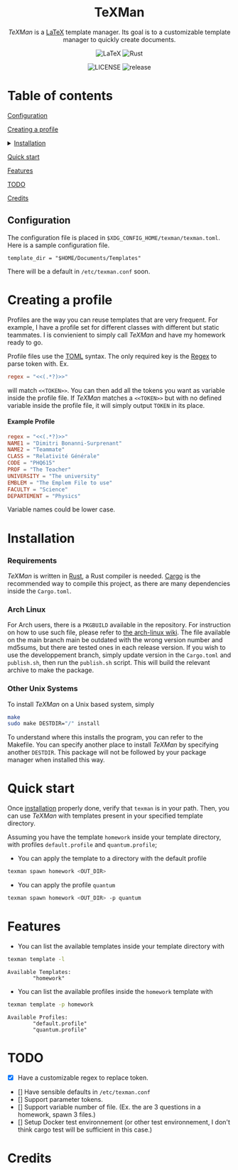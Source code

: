 <div align="center">

# TeXMan

*TeXMan* is a [LaTeX](https://www.latex-project.org/) template manager. Its goal
is to a customizable template manager to quickly create documents.

![LaTeX](https://img.shields.io/badge/latex-%23008080.svg?style=for-the-badge&logo=latex&logoColor=white) ![Rust](https://img.shields.io/badge/rust-%23000000.svg?style=for-the-badge&logo=rust&logoColor=white)

![LICENSE](https://img.shields.io/github/license/Duumbo/TeXMan?color=blue&style=for-the-badge) ![release](https://img.shields.io/github/v/tag/Duumbo/TeXMan?color=%23FF7F50&style=for-the-badge)

</div>

# Table of contents

[Configuration](#configuration)

[Creating a profile](#creating-a-profile)

<details>
  <summary><a href="#installation">Installation</a></summary>
  <OL, TYPE="square">
    <li><a href="#requirements">Requirements</a></li>
    <li><a href="#arch-linux">Arch Linux</a></li>
    <li><a href="#other-unix-systems">Other Unix Systems</a></li>
  </OL>
</details>

[Quick start](#quick-start)

[Features](#features)

[TODO](#todo)

[Credits](#credits)

## Configuration
The configuration file is placed in `$XDG_CONFIG_HOME/texman/texman.toml`. Here
is a sample configuration file.
```
template_dir = "$HOME/Documents/Templates"
```
There will be a default in `/etc/texman.conf` soon.

# Creating a profile
Profiles are the way you can reuse templates that are very frequent. For example,
I have a profile set for different classes with different but static teammates.
I is convienient to simply call *TeXMan* and have my homework ready to go.

Profile files use the [TOML](https://toml.io/en/) syntax. The only required key
is the [Regex](https://en.wikipedia.org/wiki/Regular_expression) to parse token
with. Ex.
```toml
regex = "<<(.*?)>>"
```
will match `<<TOKEN>>`. You can then add all the tokens you want as variable inside
the profile file. If *TeXMan* matches a `<<TOKEN>>` but with no defined variable
inside the profile file, it will simply output `TOKEN` in its place.

#### Example Profile
```toml
regex = "<<(.*?)>>"
NAME1 = "Dimitri Bonanni-Surprenant"
NAME2 = "Teammate"
CLASS = "Relativité Générale"
CODE = "PHQ615"
PROF = "The Teacher"
UNIVERSITY = "The university"
EMBLEM = "The Emplem File to use"
FACULTY = "Science"
DEPARTEMENT = "Physics"
```
Variable names could be lower case.

# Installation

### Requirements
*TeXMan* is written in [Rust](https://www.rust-lang.org/), a Rust compiler is
needed. [Cargo](https://doc.rust-lang.org/cargo/) is the recommended way to
compile this project, as there are many dependencies inside the `Cargo.toml`.

### Arch Linux
For Arch users, there is a `PKGBUILD` available in the repository. For instruction
on how to use such file, please refer to [the arch-linux wiki](https://wiki.archlinux.org/title/Arch_User_Repository).
The file
available on the main branch main be outdated with the wrong version number and
md5sums, but there are tested ones in each release version. If you wish to use
the developpement branch, simply update version in the `Cargo.toml` and `publish.sh`,
then run the `publish.sh` script. This will build the relevant archive to make
the package.

### Other Unix Systems
To install *TeXMan* on a Unix based system, simply
```bash
make
sudo make DESTDIR="/" install
```
To understand where this installs the program, you can refer to the Makefile.
You can specify another place to install *TeXMan* by specifying another `DESTDIR`.
This package will not be followed by your package manager when installed this way.

# Quick start

Once [installation](#installation) properly done, verify that `texman` is in your
path. Then, you can use *TeXMan* with templates present in your specified template
directory.

Assuming you have the template `homework` inside your template directory, with
profiles `default.profile` and `quantum.profile`;

- You can apply the template to a directory with the default profile
```bash
texman spawn homework <OUT_DIR>
```

- You can apply the profile `quantum`
```bash
texman spawn homework <OUT_DIR> -p quantum
```

# Features

- You can list the available templates inside your template directory with
```bash
texman template -l
```
```
Available Templates:
        "homework"
```

- You can list the available profiles inside the `homework` template with
```bash
texman template -p homework
```
```
Available Profiles:
        "default.profile"
        "quantum.profile"
```

# TODO

- [x] Have a customizable regex to replace token.
- [] Have sensible defaults in `/etc/texman.conf`
- [] Support parameter tokens.
- [] Support variable number of file. (Ex. the are 3 questions in a homework, spawn 3 files.)
- [] Setup Docker test environnement (or other test environnement, I don't think
cargo test will be sufficient in this case.)

# Credits
